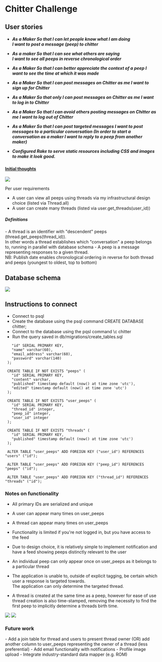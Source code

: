 Chitter Challenge
=================

<h2>User stories</h2>

<h5>

- As a Maker
So that I can let people know what I am doing  
I want to post a message (peep) to chitter

- As a maker
So that I can see what others are saying  
I want to see all peeps in reverse chronological order

- As a Maker
So that I can better appreciate the context of a peep
I want to see the time at which it was made

- As a Maker
So that I can post messages on Chitter as me
I want to sign up for Chitter

- As a Maker
So that only I can post messages on Chitter as me
I want to log in to Chitter

- As a Maker
So that I can avoid others posting messages on Chitter as me
I want to log out of Chitter

- As a Maker
So that I can post targeted messages
I want to post messages to a particular conversation
(In order to start a conversation as a maker I want to reply to a peep from another maker)

- Configured Rake to serve static resources including CSS and images to make it look good.</h5>


<u><h4>Initial thoughts</h4></u>


<img src="https://i.gyazo.com/f0bb3e2d3f18129066b2578ff7ad6dca.png"></img>

Per user requirements
- A user can view all peeps using threads via my infrastructural design choice (listed via Thread.all)
- A user can create many threads (listed via user.get_threads(user_id))
<h5>Definitions</h5>
- A thread is an identifier with "descendent" peeps (thread.get_peeps(thread_id)).
<br>In other words a thread establishes which "conversation" a peep belongs to, running in parallel with database schema
- A peep is a message representing responses to a given thread.<br>
 NB: Publish date enables chronological ordering in reverse for both thread and peeps (youngest to oldest, top to bottom)


<h2>Database schema</h2>


<img src="https://i.gyazo.com/9e0c4f0960fe6656001ca0066e2a5bae.png"></img>

<h2>Instructions to connect </h2>

- Connect to psql
- Create the database using the psql command CREATE DATABASE chitter;
- Connect to the database using the pqsl command \c chitter
- Run the query saved in db/migrations/create_tables.sql

```CREATE TABLE IF NOT EXISTS "users" (
   "id" SERIAL PRIMARY KEY,
   "name" varchar(60),
   "email_address" varchar(60),
   "password" varchar(140)
 );
 
 CREATE TABLE IF NOT EXISTS "peeps" (
   "id" SERIAL PRIMARY KEY,
   "content" varchar,
   "published" timestamp default (now() at time zone 'utc'),
   "edited" timestamp default (now() at time zone 'utc')
 );
 
 CREATE TABLE IF NOT EXISTS "user_peeps" (
   "id" SERIAL PRIMARY KEY,
   "thread_id" integer,
   "peep_id" integer,
   "user_id" integer
 );
 
 CREATE TABLE IF NOT EXISTS "threads" (
   "id" SERIAL PRIMARY KEY,
   "published" timestamp default (now() at time zone 'utc')
 );
 
 ALTER TABLE "user_peeps" ADD FOREIGN KEY ("user_id") REFERENCES "users" ("id");
 
 ALTER TABLE "user_peeps" ADD FOREIGN KEY ("peep_id") REFERENCES "peeps" ("id");
 
 ALTER TABLE "user_peeps" ADD FOREIGN KEY ("thread_id") REFERENCES "threads" ("id");
```

<h3>Notes on functionality</h3>

- All primary IDs are serialized and unique
- A user can appear many times on user_peeps
- A thread can appear many times on user_peeps
- Functionality is limited if you're not logged in, but you have access to the feed
- Due to design choice, it is relatively simple to implement notification and have a feed showing peeps distinctly relevant to the user
- An individual peep can only appear once on user_peeps as it belongs to a particular thread
- The application is unable to, outside of explicit tagging, be certain which user a response is targeted towards. <br>
The application can only determine the targeted thread.

- A thread is created at the same time as a peep, 
however for ease of use thread creation is also time-stamped, removing the necessity to find the first peep to implicitly determine a threads birth time.

<img src="https://i.gyazo.com/b458a46868161972b5930a6cf28ddca4.png">
<img src="https://i.gyazo.com/4f56fe6f16720df0aecec51ef1ef9be1.png">

<h3>Future work</h3>
- Add a join table for thread and users to present thread owner (OR) add another column to user_peeps representing the owner of a thread (less preferential)
- Add email functionality with notifications
- Profile image upload
- Integrate industry-standard data mapper (e.g. ROM)
